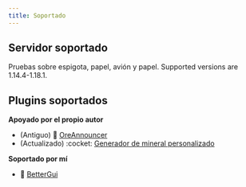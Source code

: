 ```yaml
---
title: Soportado
---
```


## Servidor soportado

Pruebas sobre espigota, papel, avión y papel. Supported versions are 1.14.4-1.18.1.

## Plugins soportados

__Apoyado por el propio autor__

* (Antiguo) 📢 [OreAnnouncer](https://alessiodp.com/docs/oreannouncer/editblock#custom)
* (Actualizado) :cocket: [Generador de mineral personalizado](https://github.com/DerFrZocker/Custom-Ore-Generator/wiki/ItemMods)

__Soportado por mí__

* 📌 [BetterGui](better-gui.md)
